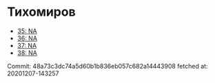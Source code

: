 # Тихомиров
- [35: NA](35.md)
- [36: NA](36.md)
- [37: NA](37.md)
- [38: NA](38.md)

Commit: 48a73c3dc74a5d60b1b836eb057c682a14443908
 fetched at: 20201207-143257
